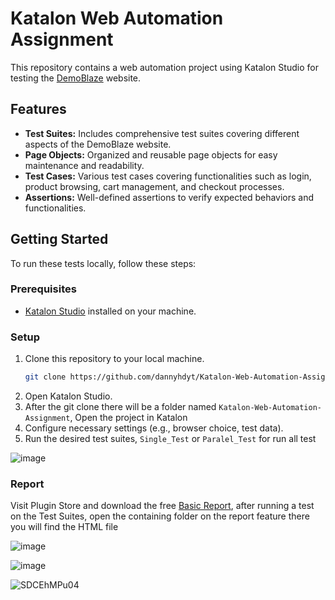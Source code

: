 # Katalon Web Automation Assignment

This repository contains a web automation project using Katalon Studio for testing the [DemoBlaze](https://demoblaze.com/) website.

## Features

- **Test Suites:** Includes comprehensive test suites covering different aspects of the DemoBlaze website.
- **Page Objects:** Organized and reusable page objects for easy maintenance and readability.
- **Test Cases:** Various test cases covering functionalities such as login, product browsing, cart management, and checkout processes.
- **Assertions:** Well-defined assertions to verify expected behaviors and functionalities.

## Getting Started

To run these tests locally, follow these steps:

### Prerequisites

- [Katalon Studio](https://www.katalon.com/) installed on your machine.

### Setup

1. Clone this repository to your local machine.
    ```bash
    git clone https://github.com/dannyhdyt/Katalon-Web-Automation-Assignment.git 
    ```
2. Open Katalon Studio.
3. After the git clone there will be a folder named `Katalon-Web-Automation-Assignment`, Open the project in Katalon
4. Configure necessary settings (e.g., browser choice, test data).
5. Run the desired test suites, `Single_Test` or `Paralel_Test` for run all test

![image](https://github.com/dannyhdyt/Katalon-Web-Automation-Assignment/assets/153344198/3913a161-92c9-4b21-a409-a1dab83c7e04)

### Report

Visit Plugin Store and download the free [Basic Report](https://store.katalon.com/?query=report), after running a test on the Test Suites, open the containing folder on the report feature there you will find the HTML file

![image](https://github.com/dannyhdyt/Katalon-Web-Automation-Assignment/assets/153344198/fec939a6-5b98-41c8-b87b-3468bd1dd2d3)

![image](https://github.com/dannyhdyt/Katalon-Web-Automation-Assignment/assets/153344198/ea87a533-a8f9-4a3f-899c-8eee6ed10be3)

![SDCEhMPu04](https://github.com/dannyhdyt/Katalon-Web-Automation-Assignment/assets/153344198/cc3b131f-b809-42c4-9607-a9dab25af96f)
